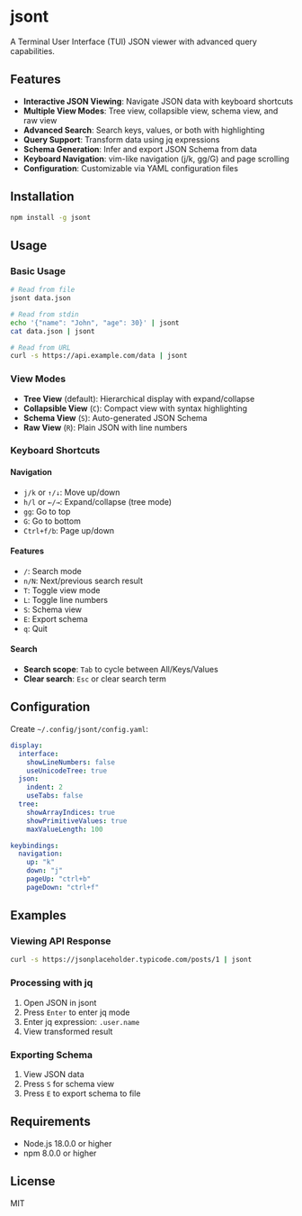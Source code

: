 # jsont

A Terminal User Interface (TUI) JSON viewer with advanced query capabilities.

## Features

- **Interactive JSON Viewing**: Navigate JSON data with keyboard shortcuts
- **Multiple View Modes**: Tree view, collapsible view, schema view, and raw view
- **Advanced Search**: Search keys, values, or both with highlighting
- **Query Support**: Transform data using jq expressions
- **Schema Generation**: Infer and export JSON Schema from data
- **Keyboard Navigation**: vim-like navigation (j/k, gg/G) and page scrolling
- **Configuration**: Customizable via YAML configuration files

## Installation

```bash
npm install -g jsont
```

## Usage

### Basic Usage

```bash
# Read from file
jsont data.json

# Read from stdin
echo '{"name": "John", "age": 30}' | jsont
cat data.json | jsont

# Read from URL
curl -s https://api.example.com/data | jsont
```

### View Modes

- **Tree View** (default): Hierarchical display with expand/collapse
- **Collapsible View** (`C`): Compact view with syntax highlighting  
- **Schema View** (`S`): Auto-generated JSON Schema
- **Raw View** (`R`): Plain JSON with line numbers

### Keyboard Shortcuts

#### Navigation
- `j/k` or `↑/↓`: Move up/down
- `h/l` or `←/→`: Expand/collapse (tree mode)
- `gg`: Go to top
- `G`: Go to bottom
- `Ctrl+f/b`: Page up/down

#### Features
- `/`: Search mode
- `n/N`: Next/previous search result
- `T`: Toggle view mode
- `L`: Toggle line numbers
- `S`: Schema view
- `E`: Export schema
- `q`: Quit

#### Search
- **Search scope**: `Tab` to cycle between All/Keys/Values
- **Clear search**: `Esc` or clear search term

## Configuration

Create `~/.config/jsont/config.yaml`:

```yaml
display:
  interface:
    showLineNumbers: false
    useUnicodeTree: true
  json:
    indent: 2
    useTabs: false
  tree:
    showArrayIndices: true
    showPrimitiveValues: true
    maxValueLength: 100

keybindings:
  navigation:
    up: "k"
    down: "j"
    pageUp: "ctrl+b"
    pageDown: "ctrl+f"
```

## Examples

### Viewing API Response
```bash
curl -s https://jsonplaceholder.typicode.com/posts/1 | jsont
```

### Processing with jq
1. Open JSON in jsont
2. Press `Enter` to enter jq mode
3. Enter jq expression: `.user.name`
4. View transformed result

### Exporting Schema
1. View JSON data
2. Press `S` for schema view
3. Press `E` to export schema to file

## Requirements

- Node.js 18.0.0 or higher
- npm 8.0.0 or higher

## License

MIT